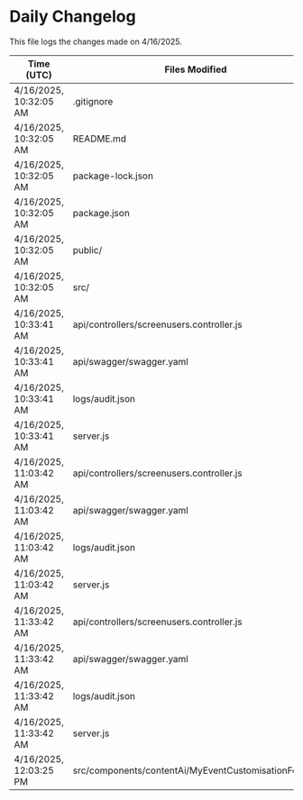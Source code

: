 # Daily Changelog

This file logs the changes made on 4/16/2025.

| Time (UTC)             | Files Modified                    | Changes (Addition/Deletion) |
|------------------------|-----------------------------------|-----------------------------|
| 4/16/2025, 10:32:05 AM | .gitignore | 23 Additions & 0 Deletions |
| 4/16/2025, 10:32:05 AM | README.md | 0 Additions & 0 Deletions |
| 4/16/2025, 10:32:05 AM | package-lock.json | 0 Additions & 0 Deletions |
| 4/16/2025, 10:32:05 AM | package.json | 0 Additions & 0 Deletions |
| 4/16/2025, 10:32:05 AM | public/ | 0 Additions & 0 Deletions |
| 4/16/2025, 10:32:05 AM | src/ | 0 Additions & 0 Deletions |
| 4/16/2025, 10:33:41 AM | api/controllers/screenusers.controller.js | 9 Additions & 9 Deletions|
| 4/16/2025, 10:33:41 AM | api/swagger/swagger.yaml | 4 Additions & 4 Deletions|
| 4/16/2025, 10:33:41 AM | logs/audit.json | 10 Additions & 10 Deletions|
| 4/16/2025, 10:33:41 AM | server.js | 12 Additions & 12 Deletions|
| 4/16/2025, 11:03:42 AM | api/controllers/screenusers.controller.js | 9 Additions & 9 Deletions|
| 4/16/2025, 11:03:42 AM | api/swagger/swagger.yaml | 4 Additions & 4 Deletions|
| 4/16/2025, 11:03:42 AM | logs/audit.json | 10 Additions & 10 Deletions|
| 4/16/2025, 11:03:42 AM | server.js | 12 Additions & 12 Deletions|
| 4/16/2025, 11:33:42 AM | api/controllers/screenusers.controller.js | 9 Additions & 9 Deletions|
| 4/16/2025, 11:33:42 AM | api/swagger/swagger.yaml | 4 Additions & 4 Deletions|
| 4/16/2025, 11:33:42 AM | logs/audit.json | 10 Additions & 10 Deletions|
| 4/16/2025, 11:33:42 AM | server.js | 12 Additions & 12 Deletions|
| 4/16/2025, 12:03:25 PM | src/components/contentAi/MyEventCustomisationForm.js | 1 Additions & 1 Deletions|
